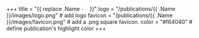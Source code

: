 +++
title = "{{ replace .Name `-` ` ` }}"
logo = "/publications/{{ .Name }}/images/logo.png" # add logo
favicon = "/publications/{{ .Name }}/images/favicon.png" # add a .png square favicon.
color = "#f64040" # define publication's highlight color
+++
